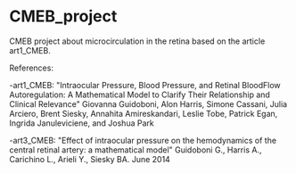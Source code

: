 # CMEB_project
CMEB project about microcirculation in the retina based on the article art1_CMEB.


References:

-art1_CMEB: "Intraocular Pressure, Blood Pressure, and Retinal BloodFlow Autoregulation: A Mathematical Model to Clarify Their Relationship and Clinical Relevance"
Giovanna Guidoboni, Alon Harris, Simone Cassani, Julia Arciero, Brent Siesky, Annahita Amireskandari, Leslie Tobe, Patrick Egan, Ingrida Januleviciene, and Joshua Park

-art3_CMEB: "Effect of intraocular pressure on the hemodynamics of the central retinal artery: a mathematical model"
Guidoboni G., Harris A., Carichino L., Arieli Y., Siesky BA.
June 2014

